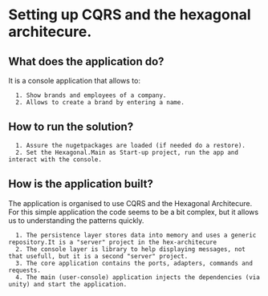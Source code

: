 # Setting up CQRS and the hexagonal architecure.

## What does the application do?

It is a console application that allows to:

      1. Show brands and employees of a company.
      2. Allows to create a brand by entering a name.
     
## How to run the solution? 

      1. Assure the nugetpackages are loaded (if needed do a restore).
      2. Set the Hexagonal.Main as Start-up project, run the app and interact with the console.

## How is the application built?

The application is organised to use CQRS and the Hexagonal Architecure.
For this simple application the code seems to be a bit complex, but it allows us to understanding the patterns quickly.

      1. The persistence layer stores data into memory and uses a generic repository.It is a "server" project in the hex-architecure
      2. The console layer is library to help displaying messages, not that usefull, but it is a second "server" project. 
      3. The core application contains the ports, adapters, commands and requests.
      4. The main (user-console) application injects the dependencies (via unity) and start the application.
